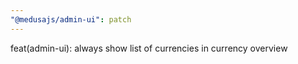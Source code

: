 ```yaml
---
"@medusajs/admin-ui": patch
---
```


feat(admin-ui): always show list of currencies in currency overview
